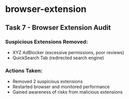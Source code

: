 # browser-extension



## Task 7 - Browser Extension Audit

### Suspicious Extensions Removed:
- XYZ AdBlocker (excessive permissions, poor reviews)
- QuickSearch Tab (redirected search engine)

### Actions Taken:
- Removed 2 suspicious extensions
- Restarted browser and monitored performance
- Gained awareness of risks from malicious extensions
